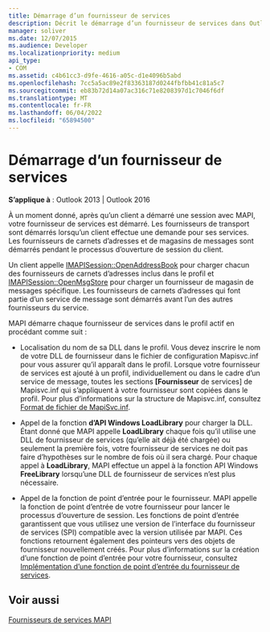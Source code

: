 ```yaml
---
title: Démarrage d’un fournisseur de services
description: Décrit le démarrage d’un fournisseur de services dans Outlook 2013 et Outlook 2016, avec des liens vers des documents de référence.
manager: soliver
ms.date: 12/07/2015
ms.audience: Developer
ms.localizationpriority: medium
api_type:
- COM
ms.assetid: c4b61cc3-d9fe-4616-a05c-d1e4096b5abd
ms.openlocfilehash: 7cc5a5ac89e2f83363187d0244fbfbb41c81a5c7
ms.sourcegitcommit: eb83b72d14a07ac316c71e8208397d1c7046f6df
ms.translationtype: MT
ms.contentlocale: fr-FR
ms.lasthandoff: 06/04/2022
ms.locfileid: "65894500"
---
```

# <a name="starting-a-service-provider"></a>Démarrage d’un fournisseur de services

 
  
**S’applique à** : Outlook 2013 | Outlook 2016 
  
À un moment donné, après qu’un client a démarré une session avec MAPI, votre fournisseur de services est démarré. Les fournisseurs de transport sont démarrés lorsqu’un client effectue une demande pour ses services. Les fournisseurs de carnets d’adresses et de magasins de messages sont démarrés pendant le processus d’ouverture de session du client.
  
Un client appelle [IMAPISession::OpenAddressBook](imapisession-openaddressbook.md) pour charger chacun des fournisseurs de carnets d’adresses inclus dans le profil et [IMAPISession::OpenMsgStore](imapisession-openmsgstore.md) pour charger un fournisseur de magasin de messages spécifique. Les fournisseurs de carnets d’adresses qui font partie d’un service de message sont démarrés avant l’un des autres fournisseurs du service. 
  
MAPI démarre chaque fournisseur de services dans le profil actif en procédant comme suit :
  
- Localisation du nom de sa DLL dans le profil. Vous devez inscrire le nom de votre DLL de fournisseur dans le fichier de configuration Mapisvc.inf pour vous assurer qu’il apparaît dans le profil. Lorsque votre fournisseur de services est ajouté à un profil, individuellement ou dans le cadre d’un service de message, toutes les sections **[Fournisseur** de services] de Mapisvc.inf qui s’appliquent à votre fournisseur sont copiées dans le profil. Pour plus d’informations sur la structure de Mapisvc.inf, consultez [Format de fichier de MapiSvc.inf](file-format-of-mapisvc-inf.md).
    
- Appel de la fonction **d’API Windows LoadLibrary** pour charger la DLL. Étant donné que MAPI appelle **LoadLibrary** chaque fois qu’il utilise une DLL de fournisseur de services (qu’elle ait déjà été chargée) ou seulement la première fois, votre fournisseur de services ne doit pas faire d’hypothèses sur le nombre de fois où il sera chargé. Pour chaque appel à **LoadLibrary**, MAPI effectue un appel à la fonction API Windows **FreeLibrary** lorsqu’une DLL de fournisseur de services n’est plus nécessaire. 
    
- Appel de la fonction de point d’entrée pour le fournisseur. MAPI appelle la fonction de point d’entrée de votre fournisseur pour lancer le processus d’ouverture de session. Les fonctions de point d’entrée garantissent que vous utilisez une version de l’interface du fournisseur de services (SPI) compatible avec la version utilisée par MAPI. Ces fonctions retournent également des pointeurs vers des objets de fournisseur nouvellement créés. Pour plus d’informations sur la création d’une fonction de point d’entrée pour votre fournisseur, consultez [Implémentation d’une fonction de point d’entrée du fournisseur de services](implementing-a-service-provider-entry-point-function.md).
    
## <a name="see-also"></a>Voir aussi



[Fournisseurs de services MAPI](mapi-service-providers.md)

